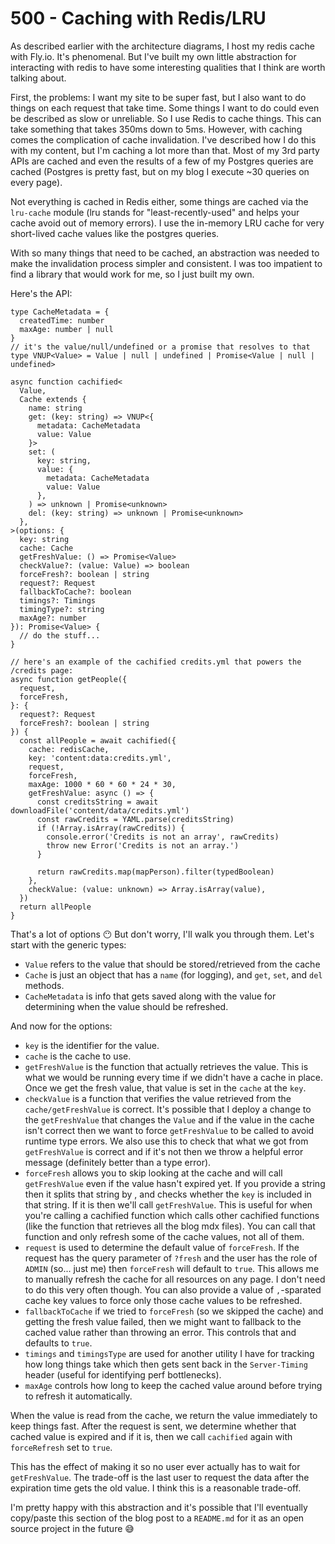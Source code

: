 # 500 - Caching with Redis/LRU

As described earlier with the architecture diagrams, I host my redis cache with Fly.io. It's phenomenal. But I've built my own little abstraction for interacting with redis to have some interesting qualities that I think are worth talking about.

First, the problems: I want my site to be super fast, but I also want to do things on each request that take time. Some things I want to do could even be described as slow or unreliable. So I use Redis to cache things. This can take something that takes 350ms down to 5ms. However, with caching comes the complication of cache invalidation. I've described how I do this with my content, but I'm caching a lot more than that. Most of my 3rd party APIs are cached and even the results of a few of my Postgres queries are cached (Postgres is pretty fast, but on my blog I execute ~30 queries on every page).

Not everything is cached in Redis either, some things are cached via the ```lru-cache``` module (lru stands for "least-recently-used" and helps your cache avoid out of memory errors). I use the in-memory LRU cache for very short-lived cache values like the postgres queries.

With so many things that need to be cached, an abstraction was needed to make the invalidation process simpler and consistent. I was too impatient to find a library that would work for me, so I just built my own.

Here's the API:

```
type CacheMetadata = {
  createdTime: number
  maxAge: number | null
}
// it's the value/null/undefined or a promise that resolves to that
type VNUP<Value> = Value | null | undefined | Promise<Value | null | undefined>

async function cachified<
  Value,
  Cache extends {
    name: string
    get: (key: string) => VNUP<{
      metadata: CacheMetadata
      value: Value
    }>
    set: (
      key: string,
      value: {
        metadata: CacheMetadata
        value: Value
      },
    ) => unknown | Promise<unknown>
    del: (key: string) => unknown | Promise<unknown>
  },
>(options: {
  key: string
  cache: Cache
  getFreshValue: () => Promise<Value>
  checkValue?: (value: Value) => boolean
  forceFresh?: boolean | string
  request?: Request
  fallbackToCache?: boolean
  timings?: Timings
  timingType?: string
  maxAge?: number
}): Promise<Value> {
  // do the stuff...
}

// here's an example of the cachified credits.yml that powers the /credits page:
async function getPeople({
  request,
  forceFresh,
}: {
  request?: Request
  forceFresh?: boolean | string
}) {
  const allPeople = await cachified({
    cache: redisCache,
    key: 'content:data:credits.yml',
    request,
    forceFresh,
    maxAge: 1000 * 60 * 60 * 24 * 30,
    getFreshValue: async () => {
      const creditsString = await downloadFile('content/data/credits.yml')
      const rawCredits = YAML.parse(creditsString)
      if (!Array.isArray(rawCredits)) {
        console.error('Credits is not an array', rawCredits)
        throw new Error('Credits is not an array.')
      }

      return rawCredits.map(mapPerson).filter(typedBoolean)
    },
    checkValue: (value: unknown) => Array.isArray(value),
  })
  return allPeople
}
```

That's a lot of options 😶 But don't worry, I'll walk you through them. Let's start with the generic types:

- ```Value``` refers to the value that should be stored/retrieved from the cache
- ```Cache``` is just an object that has a ```name``` (for logging), and ```get```, ```set```, and ```del``` methods.
- ```CacheMetadata``` is info that gets saved along with the value for determining when the value should be refreshed.

And now for the options:

- ```key``` is the identifier for the value.
- ```cache``` is the cache to use.
- ```getFreshValue``` is the function that actually retrieves the value. This is what we would be running every time if we didn't have a cache in place. Once we get the fresh value, that value is set in the ```cache``` at the ```key```.
- ```checkValue``` is a function that verifies the value retrieved from the ```cache/getFreshValue``` is correct. It's possible that I deploy a change to the ```getFreshValue``` that changes the ```Value``` and if the value in the cache isn't correct then we want to force ```getFreshValue``` to be called to avoid runtime type errors. We also use this to check that what we got from ```getFreshValue``` is correct and if it's not then we throw a helpful error message (definitely better than a type error).
- ```forceFresh``` allows you to skip looking at the cache and will call ```getFreshValue``` even if the value hasn't expired yet. If you provide a string then it splits that string by , and checks whether the ```key``` is included in that string. If it is then we'll call ```getFreshValue```. This is useful for when you're calling a cachified function which calls other cachified functions (like the function that retrieves all the blog mdx files). You can call that function and only refresh some of the cache values, not all of them.
- ```request``` is used to determine the default value of ```forceFresh```. If the request has the query parameter of ```?fresh``` and the user has the role of ```ADMIN``` (so... just me) then ```forceFresh``` will default to ```true```. This allows me to manually refresh the cache for all resources on any page. I don't need to do this very often though. You can also provide a value of ```,```-sparated cache key values to force only those cache values to be refreshed.
- ```fallbackToCache``` if we tried to ```forceFresh``` (so we skipped the cache) and getting the fresh value failed, then we might want to fallback to the cached value rather than throwing an error. This controls that and defaults to ```true```.
- ```timings``` and ```timingsType``` are used for another utility I have for tracking how long things take which then gets sent back in the ```Server-Timing``` header (useful for identifying perf bottlenecks).
- ```maxAge``` controls how long to keep the cached value around before trying to refresh it automatically.

When the value is read from the cache, we return the value immediately to keep things fast. After the request is sent, we determine whether that cached value is expired and if it is, then we call ```cachified``` again with ```forceRefresh``` set to ```true```.

This has the effect of making it so no user ever actually has to wait for ```getFreshValue```. The trade-off is the last user to request the data after the expiration time gets the old value. I think this is a reasonable trade-off.

I'm pretty happy with this abstraction and it's possible that I'll eventually copy/paste this section of the blog post to a ```README.md``` for it as an open source project in the future 😅
